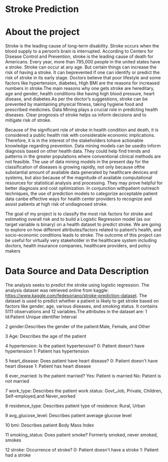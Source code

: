 # Stroke Prediction

# About the project

Stroke is the leading cause of long-term disability. Stroke occurs when the blood supply to a person’s brain is interrupted. According to Centers for Disease Control and Prevention, stroke is the leading cause of death for Americans. Every year, more than 795,000 people in the united states have a stroke. Stroke can occur at any age. But certain things can increase the risk of having a stroke. It can beprevented if one can identify or predict the risk of stroke in its early stage. Doctors believe that poor lifestyle and some factors like hypertension, diabetes, High BMI are the reasons for increased numbers in stroke.The main reasons why one gets stroke are hereditary, age and gender, health conditions like having high blood pressure, heart disease, and diabetes.As per the doctor’s suggestions, stroke can be prevented by maintaining physical fitness, taking hygiene food and prescribed medicines. Data Mining plays a crucial role in predicting health diseases. Clear prognosis of stroke helps us inform decisions and to mitigate risk of stroke.

Because of the significant role of stroke in health condition and death, it is considered a public health risk with considerable economic implications. Therefore, it is in the interest of the stakeholders tohave actionable knowledge regarding prevention. Data mining models can be usedto inform diagnosis based on other health data. They could help find trends and patterns in the greater populations where conventional clinical methods are not feasible. The use of data mining models in the present day for the classification of diseases is growing rapidly, not only because ofthe substantial amount of available data generated by healthcare devices and systems, but also because of the magnitude of available computational resources for statistical analysis and processing. They may prove helpful for better diagnosis and cost optimization. In conjunction withpatient outreach techniques, the use of prediction models to categorize acceptable patient data canbe effective ways for health center providers to recognize and assist patients at high risk of undiagnosed stroke.

The goal of my project is to classify the most risk factors for stroke and estimating overall risk and to build a Logistic Regression model (as our target variable is binary) on a health dataset to predict stroke. We are going to explore on how different attributes/factors related to patient’s health, and socio-economic conditions leads to stroke. The outcome of this project can be useful for virtually very stakeholder in the healthcare system including doctors, health insurance companies, healthcare providers, and policy makers

# Data Source and Data Description

The analysis seeks to predict the stroke using logistic regression. The analysis dataset was retrieved online from kaggle: https://www.kaggle.com/fedesoriano/stroke-prediction-dataset. The dataset is used to predict whether a patient is likely to get stroke based on factors like gender, age, various diseases, and smoking status. It contains 5111 observations and 12 variables.The attributes in the dataset are:
1 Id:Patient Unique identifier Interval

2 gender:Describes the gender of the patient:Male, Female, and Other

3 Age: Describes the age of the patient 

4 hypertension: Is the patient hypertensive? 0: Patient doesn't have hypertension 1: Patient has hypertension

5 heart_disease: Does patient have heart disease? 0: Patient doesn't have heart disease 1: Patient has heart disease

6 ever_married: Is the patient married? Yes: Patient is married No: Patient is not married

7 work_type: Describes the patient work status: Govt_Job, Private, Children, Self-employed,and Never_worked

8 residence_type: Describes patient type of residence: Rural, Urban 

9 avg_glucose_level:  Describes patient average glucose level

10 bmi: Describes patient Body Mass Index 

11 smoking_status: Does patient smoke? Formerly smoked, never smoked, smokes 

12 stroke: Occurrence of stroke? 0: Patient doesn't have a stroke 1: Patient had a stroke
